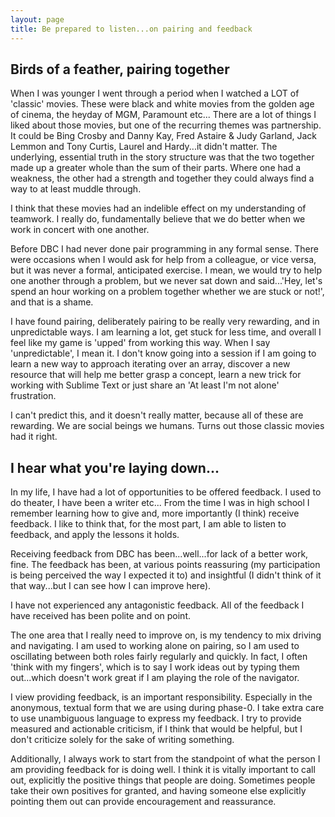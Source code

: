 ```yaml
---
layout: page
title: Be prepared to listen...on pairing and feedback
---
```


## Birds of a feather, pairing together

When I was younger I went through a period when I watched a LOT of 'classic' movies. These were black and white movies from the golden age of cinema, the heyday of MGM, Paramount etc... There are a lot of things I liked about those movies, but one of the recurring themes was partnership. It could be Bing Crosby and Danny Kay, Fred Astaire & Judy Garland, Jack Lemmon and Tony Curtis, Laurel and Hardy...it didn't matter. The underlying, essential truth in the story structure was that the two together made up a greater whole than the sum of their parts. Where one had a weakness, the other had a strength and together they could always find a way to at least muddle through.

I think that these movies had an indelible effect on my understanding of teamwork. I really do, fundamentally believe that we do better when we work in concert with one another.

Before DBC I had never done pair programming in any formal sense. There were occasions when I would ask for help from a colleague, or vice versa, but it was never a formal, anticipated exercise. I mean, we would try to help one another through a problem, but we never sat down and said...'Hey, let's spend an hour working on a problem together whether we are stuck or not!', and that is a shame.

I have found pairing, deliberately pairing to be really very rewarding, and in unpredictable ways. I am learning a lot, get stuck for less time, and overall I feel like my game is 'upped' from working this way. When I say 'unpredictable', I mean it. I don't know going into a session if I am going to learn a new way to approach iterating over an array, discover a new resource that will help me better grasp a concept, learn a new trick for working with Sublime Text or just share an 'At least I'm not alone' frustration.

I can't predict this, and it doesn't really matter, because all of these are rewarding. We are social beings we humans. Turns out those classic movies had it right.

## I hear what you're laying down...

In my life, I have had a lot of opportunities to be offered feedback. I used to do theater, I have been a writer etc... From the time I was in high school I remember learning how to give and, more importantly (I think) receive feedback. I like to think that, for the most part, I am able to listen to feedback, and apply the lessons it holds.

Receiving feedback from DBC has been...well...for lack of a better work, fine. The feedback has been, at various points reassuring (my participation is being perceived the way I expected it to) and insightful (I didn't think of it that way...but I can see how I can improve here).

I have not experienced any antagonistic feedback. All of the feedback I have received has been polite and on point.

The one area that I really need to improve on, is my tendency to mix driving and navigating. I am used to working alone on pairing, so I am used to oscillating between both roles fairly regularly and quickly. In fact, I often 'think with my fingers', which is to say I work ideas out by typing them out...which doesn't work great if I am playing the role of the navigator.

I view providing feedback, is an important responsibility. Especially in the anonymous, textual form that we are using during phase-0\. I take extra care to use unambiguous language to express my feedback. I try to provide measured and actionable criticism, if I think that would be helpful, but I don't criticize solely for the sake of writing something.

Additionally, I always work to start from the standpoint of what the person I am providing feedback for is doing well. I think it is vitally important to call out, explicitly the positive things that people are doing. Sometimes people take their own positives for granted, and having someone else explicitly pointing them out can provide encouragement and reassurance.